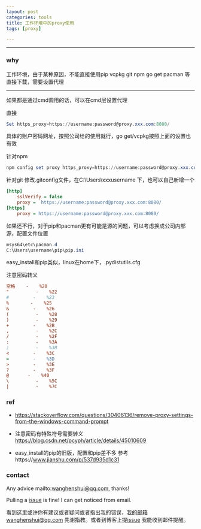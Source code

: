 ```yaml
---
layout: post
categories: tools
title: 工作环境中的proxy使用
tags: [proxy]

---
```


  

---

### why

工作环境，由于某种原因，不能直接使用pip vcpkg git npm go get pacman 等直接下载，需要设置代理

----

如果都是通过cmd调用的话，可以在cmd层设置代理

直接

```powershell
Set https_proxy=https://username:password@proxy.xxx.com:8080/
```

具体的账户密码网址，按照公司给的使用就行，go get/vcpkg按照上面的设置也有效



针对npm

```powershell
npm config set proxy https_proxy=https://username:password@proxy.xxx.com:8080/
```



针对git 修改.gitconfig文件，在C:\Users\xxxusername  下，也可以自己新增一个

```ini
[http]
	sslVerify = false
	proxy =  https://username:password@proxy.xxx.com:8080/
[https]
	proxy = https://username:password@proxy.xxx.com:8080/
```

如果还不行，对于pip和pacman更有可能是源的问题，可以考虑换成公司内部源，配置文件位置

```powershell
msys64\etc\pacman.d
C:\Users\username\pip\pip.ini
```

easy_install和pip类似，linux在home下，.pydistutils.cfg



注意密码转义

```ini
空格    -    %20
"          -    %22
#         -    %23
%        -    %25
&         -    %26
(          -    %28
)          -    %29
+         -    %2B
,          -    %2C
/          -    %2F
:          -    %3A
;          -    %3B
<         -    %3C
=         -    %3D
>         -    %3E
?         -    %3F
@       -    %40
\          -    %5C
|          -    %7C 
```



### ref

- <https://stackoverflow.com/questions/30406136/remove-proxy-settings-from-the-windows-command-prompt>

- 注意密码有特殊符号需要转义 <https://blog.csdn.net/pcyph/article/details/45010609>

- easy_install的pip的旧版，配置和pip差不多 参考https://www.jianshu.com/p/537d935d1c31

  

### contact

Any advice mailto:wanghenshui@qq.com, thanks! 

Pulling a [issue](https://github.com/wanghenshui/wanghenshui.github.io/issues/new) is fine! I can get noticed from email.

看到这里或许你有建议或者疑问或者指出我的错误，我的邮箱wanghenshui@qq.com 先谢指教。或者到博客上提[issue](https://github.com/wanghenshui/wanghenshui.github.io/issues/new) 我能收到邮件提醒。